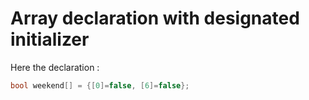 # Array declaration with designated initializer

Here the declaration :

```C
bool weekend[] = {[0]=false, [6]=false};
```
